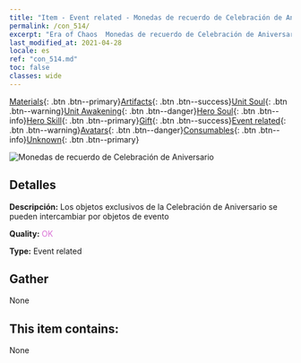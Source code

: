 ```yaml
---
title: "Item - Event related - Monedas de recuerdo de Celebración de Aniversario"
permalink: /con_514/
excerpt: "Era of Chaos  Monedas de recuerdo de Celebración de Aniversario"
last_modified_at: 2021-04-28
locale: es
ref: "con_514.md"
toc: false
classes: wide
---
```

 [Materials](/ItemsES/){: .btn .btn--primary}[Artifacts](/ItemsES/Artifacts/){: .btn .btn--success}[Unit Soul](/ItemsES/UnitSoul/){: .btn .btn--warning}[Unit Awakening](/ItemsES/UnitAwakening/){: .btn .btn--danger}[Hero Soul](/ItemsES/HeroSoul/){: .btn .btn--info}[Hero Skill](/ItemsES/HeroSkill/){: .btn .btn--primary}[Gift](/ItemsES/Gift/){: .btn .btn--success}[Event related](/ItemsES/Events/){: .btn .btn--warning}[Avatars](/ItemsES/Avatars/){: .btn .btn--danger}[Consumables](/ItemsES/Consumables/){: .btn .btn--info}[Unknown](/ItemsES/Unknown/){: .btn .btn--primary}

 ![Monedas de recuerdo de Celebración de Aniversario](/images/t/i_10005.png)

## Detalles
 **Descripción:** Los objetos exclusivos de la Celebración de Aniversario se pueden intercambiar por objetos de evento

 **Quality:** <span style="color: #DA70D6">OK</span>

 **Type:** Event related

## Gather

  None

## This item contains:

  None

